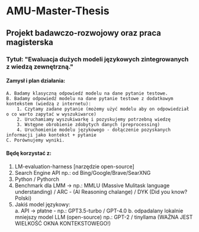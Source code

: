 # AMU-Master-Thesis

## Projekt badawczo-rozwojowy oraz praca magisterska

### Tytuł: "Ewaluacja dużych modeli językowych zintegrowanych z wiedzą zewnętrzną."

#### Zamysł i plan działania:
    A. Badamy klasyczną odpowiedź modelu na dane pytanie testowe.
    B. Badamy odpowiedź modelu na dane pytanie testowe z dodatkowym kontekstem (wiedzą z internetu):
        1. Czytamy zadane pytanie (możemy użyć modelu aby on odpowiedział o co warto zapytać w wyszukiwarce)
        2. Uruchamiamy wyszukiwarkę i pozyskujemy potrzebną wiedzę
        3. Wstępne obrobienie zdobytych danych (preprocessing)
        4. Uruchomienie modelu językowego - dołączenie pozyskanych informacji jako kontekst + pytanie
    C. Porównujemy wyniki.


#### Będę korzystać z:
1. LM-evaluation-harness [narzędzie open-source]
2. Search Engine API np.: od Bing/Google/Brave/SearXNG
3. Python / Pythorch
4. Benchmark dla LMM -> np.: MMLU (Massive Mulitask language understanding) / ARC - (AI Reasoning chalange) / DYK (Did you know? Polski)
5. Jakiś model językowy:  
    a. API -> płatne - np.: GPT3.5-turbo / GPT-4.0
    b. odpadalany lokalnie mniejszy model LLM (open-source) np.: GPT-2  / tinyllama (WAŻNA JEST WIELKOŚĆ OKNA KONTEKSTOWEGO!)
